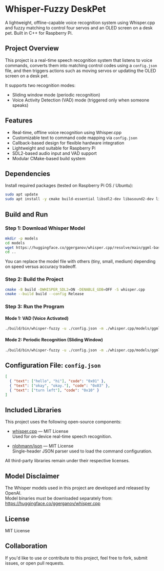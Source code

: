 # Whisper-Fuzzy DeskPet 

A lightweight, offline-capable voice recognition system using Whisper.cpp and fuzzy matching to control four servos and an OLED screen on a desk pet. Built in C++ for Raspberry Pi.

## Project Overview

This project is a real-time speech recognition system that listens to voice commands, converts them into matching control codes using a `config.json` file, and then triggers actions such as moving servos or updating the OLED screen on a desk pet.

It supports two recognition modes:
- Sliding window mode (periodic recognition)
- Voice Activity Detection (VAD) mode (triggered only when someone speaks)

## Features

- Real-time, offline voice recognition using Whisper.cpp
- Customizable text to command code mapping via `config.json`
- Callback-based design for flexible hardware integration
- Lightweight and suitable for Raspberry Pi
- SDL2-based audio input and VAD support
- Modular CMake-based build system

## Dependencies

Install required packages (tested on Raspberry Pi OS / Ubuntu):

```bash
sudo apt update
sudo apt install -y cmake build-essential libsdl2-dev libasound2-dev libfftw3-dev
```

## Build and Run

### Step 1: Download Whisper Model

```bash
mkdir -p models
cd models
wget https://huggingface.co/ggerganov/whisper.cpp/resolve/main/ggml-base.en-q5_1.bin
cd ..
```

You can replace the model file with others (tiny, small, medium) depending on speed versus accuracy tradeoff.

### Step 2: Build the Project

```bash
cmake -B build -DWHISPER_SDL2=ON -DENABLE_GDB=OFF -S whisper.cpp
cmake --build build --config Release
```

### Step 3: Run the Program

#### Mode 1: VAD (Voice Activated)

```bash
./build/bin/whisper-fuzzy -u ./config.json -m ./whisper.cpp/models/ggml-base.en-q5_1.bin -t 6 --step 0 --length 3000 -vth 0.6
```

#### Mode 2: Periodic Recognition (Sliding Window)

```bash
./build/bin/whisper-fuzzy -u ./config.json -m ./whisper.cpp/models/ggml-base.en-q5_1.bin -t 6 --step 1000 --length 3000 -vth 0.6
```

## Configuration File: `config.json`

```json
[
  { "text": ["hello", "hi"], "code": "0x01" },
  { "text": ["okay", "okay."], "code": "0x03" },
  { "text": ["turn left"], "code": "0x10" }
]
```

## Included Libraries

This project uses the following open-source components:

- [whisper.cpp](https://github.com/ggerganov/whisper.cpp) — MIT License  
  Used for on-device real-time speech recognition.

- [nlohmann/json](https://github.com/nlohmann/json) — MIT License  
  Single-header JSON parser used to load the command configuration.

All third-party libraries remain under their respective licenses.

## Model Disclaimer

The Whisper models used in this project are developed and released by OpenAI.  
Model binaries must be downloaded separately from:  
https://huggingface.co/ggerganov/whisper.cpp

## License

MIT License

## Collaboration

If you'd like to use or contribute to this project, feel free to fork, submit issues, or open pull requests.
